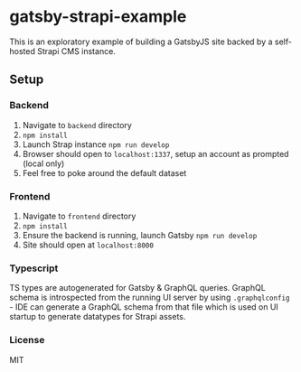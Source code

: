 # gatsby-strapi-example

This is an exploratory example of building a GatsbyJS site backed by a self-hosted Strapi CMS instance.

## Setup

### Backend

1. Navigate to `backend` directory
2. `npm install`
3. Launch Strap instance `npm run develop`
4. Browser should open to `localhost:1337`, setup an account as prompted (local only)
5. Feel free to poke around the default dataset

### Frontend

1. Navigate to `frontend` directory
2. `npm install`
3. Ensure the backend is running, launch Gatsby `npm run develop`
4. Site should open at `localhost:8000`

### Typescript

TS types are autogenerated for Gatsby & GraphQL queries. GraphQL schema is introspected from the running UI server by using `.graphqlconfig` - IDE can generate a GraphQL schema from that file which is used on UI startup to generate datatypes for Strapi assets.

### License

MIT
